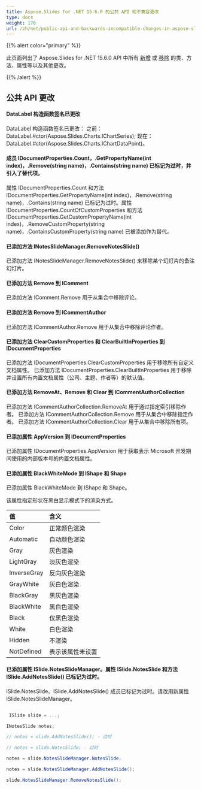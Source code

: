 ```yaml
---
title: Aspose.Slides for .NET 15.6.0 的公共 API 和不兼容更改
type: docs
weight: 170
url: /zh/net/public-api-and-backwards-incompatible-changes-in-aspose-slides-for-net-15-6-0/
---
```


{{% alert color="primary" %}} 

此页面列出了 Aspose.Slides for .NET 15.6.0 API 中所有 [新增](/slides/zh/net/public-api-and-backwards-incompatible-changes-in-aspose-slides-for-net-15-6-0/) 或 [移除](/slides/zh/net/public-api-and-backwards-incompatible-changes-in-aspose-slides-for-net-15-6-0/) 的类、方法、属性等以及其他更改。

{{% /alert %}} 
## **公共 API 更改**
#### **DataLabel 构造函数签名已更改**
DataLabel 构造函数签名已更改：
之前：DataLabel.#ctor(Aspose.Slides.Charts.IChartSeries);
现在：DataLabel.#ctor(Aspose.Slides.Charts.IChartDataPoint)。
#### **成员 IDocumentProperties.Count，.GetPropertyName(int index)，.Remove(string name)，.Contains(string name) 已标记为过时，并引入了替代项。**
属性 IDocumentProperties.Count 和方法 IDocumentProperties.GetPropertyName(int index)，.Remove(string name)，.Contains(string name) 已标记为过时。属性 IDocumentProperties.CountOfCustomProperties 和方法 IDocumentProperties.GetCustomPropertyName(int index)，.RemoveCustomProperty(string name)，.ContainsCustomProperty(string name) 已被添加作为替代。
#### **已添加方法 INotesSlideManager.RemoveNotesSlide()**
已添加方法 INotesSlideManager.RemoveNotesSlide() 来移除某个幻灯片的备注幻灯片。
#### **已添加方法 Remove 到 IComment**
已添加方法 IComment.Remove 用于从集合中移除评论。
#### **已添加方法 Remove 到 ICommentAuthor**
已添加方法 ICommentAuthor.Remove 用于从集合中移除评论作者。
#### **已添加方法 ClearCustomProperties 和 ClearBuiltInProperties 到 IDocumentProperties**
已添加方法 IDocumentProperties.ClearCustomProperties 用于移除所有自定义文档属性。
已添加方法 IDocumentProperties.ClearBuiltInProperties 用于移除并设置所有内置文档属性（公司、主题、作者等）的默认值。
#### **已添加方法 RemoveAt、Remove 和 Clear 到 ICommentAuthorCollection**
已添加方法 ICommentAuthorCollection.RemoveAt 用于通过指定索引移除作者。
已添加方法 ICommentAuthorCollection.Remove 用于从集合中移除指定作者。
已添加方法 ICommentAuthorCollection.Clear 用于从集合中移除所有项。
#### **已添加属性 AppVersion 到 IDocumentProperties**
已添加属性 IDocumentProperties.AppVersion 用于获取表示 Microsoft 开发期间使用的内部版本号的内置文档属性。
#### **已添加属性 BlackWhiteMode 到 IShape 和 Shape**
已添加属性 BlackWhiteMode 到 IShape 和 Shape。

该属性指定形状在黑白显示模式下的渲染方式。

|**值** |**含义** |
| :- | :- |
|Color |正常颜色渲染 |
|Automatic |自动颜色渲染 |
|Gray |灰色渲染 |
|LightGray |淡灰色渲染 |
|InverseGray |反向灰色渲染 |
|GrayWhite |灰白色渲染 |
|BlackGray |黑灰色渲染 |
|BlackWhite |黑白色渲染 |
|Black |仅黑色渲染 |
|White |白色渲染 |
|Hidden |不渲染 |
|NotDefined|表示该属性未设置|
#### **已添加属性 ISlide.NotesSlideManager。属性 ISlide.NotesSlide 和方法 ISlide.AddNotesSlide() 已标记为过时。**
ISlide.NotesSlide、ISlide.AddNotesSlide() 成员已标记为过时。请改用新属性 ISlide.NotesSlideManager。

``` csharp

 ISlide slide = ...;

INotesSlide notes;

// notes = slide.AddNotesSlide(); - 过时

// notes = slide.NotesSlide; - 过时

notes = slide.NotesSlideManager.NotesSlide;

notes = slide.NotesSlideManager.AddNotesSlide();

slide.NotesSlideManager.RemoveNotesSlide();

``` 